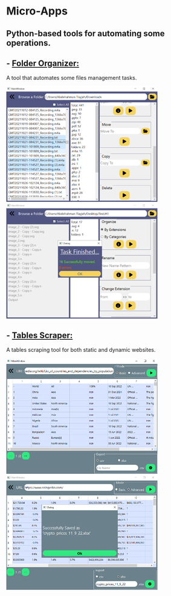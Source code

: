 # Micro-Apps
## Python-based tools for automating some operations.


## - <a href='https://github.com/Abdelrahman-tlayjeh/Micro-Apps/tree/main/folder-organizer'>Folder Organizer:<a/>
A tool that automates some files management tasks.

<p float="left">
    <img src="folder-organizer/imgs/img_4.png" width="400px">
    <img src="folder-organizer/imgs/img_5.png" width="400px">
</p>
  
  
## - <a href='https://github.com/Abdelrahman-tlayjeh/Micro-Apps/tree/main/tables-scraper'>Tables Scraper:<a/>
A tables scraping tool for both static and dynamic websites.

<p float="left">
    <img src="tables-scraper/imgs/img_4.png" width="400px">
    <img src="tables-scraper/imgs/img_6.png" width="400px">
</p>
